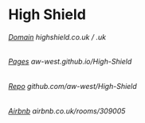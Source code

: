 # High Shield
###### [Domain](http://highshield.co.uk/)  highshield.co.uk / .uk
###### [Pages](https://aw-west.github.io/High-Shield/)  aw-west.github.io/High-Shield
###### [Repo](http://github.com/aw-west/High-Shield/)  github.com/aw-west/High-Shield
###### [Airbnb](https://www.airbnb.co.uk/rooms/309005)  airbnb.co.uk/rooms/309005
